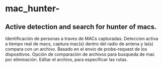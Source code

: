 # mac_hunter-
Active detection and search for hunter of macs.
---------------------------------------------------
Identificación de personas a traves de MACs capturadas.
Deteccion activa a tiempo real de macs, captura mac(s) dentro del radio de antena  y la(s) compara con un archivo.
Basado en el envio de probe-request de los dispositivos.
Opción de comparación de archivos para busqueda de mac por eliminación.
Editar el archivo, para especificar las rutas.

